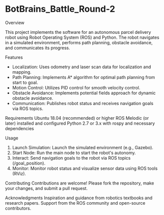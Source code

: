 # BotBrains_Battle_Round-2
Overview

This project implements the software for an autonomous parcel delivery robot using Robot Operating System (ROS) and Python. The robot navigates in a simulated environment, performs path planning, obstacle avoidance, and communicates its progress.

Features
- Localization: Uses odometry and laser scan data for localization and mapping.
- Path Planning: Implements A* algorithm for optimal path planning from start to goal.
- Motion Control: Utilizes PID control for smooth velocity control.
- Obstacle Avoidance: Implements potential fields approach for dynamic obstacle avoidance.
- Communication: Publishes robot status and receives navigation goals via ROS topics.
  
Requirements
Ubuntu 18.04 (recommended) or higher
ROS Melodic (or later) installed and configured
Python 2.7 or 3.x with rospy and necessary dependencies

Usage
1) Launch Simulation:
Launch the simulated environment (e.g., Gazebo).
2) Start Node:
Run the main node to start the robot's autonomy.
3) Interact:
Send navigation goals to the robot via ROS topics (/goal_position).
4) Monitor:
Monitor robot status and visualize sensor data using ROS tools (RViz).

Contributing
Contributions are welcome! Please fork the repository, make your changes, and submit a pull request.

Acknowledgments
Inspiration and guidance from robotics textbooks and research papers.
Support from the ROS community and open-source contributors.
